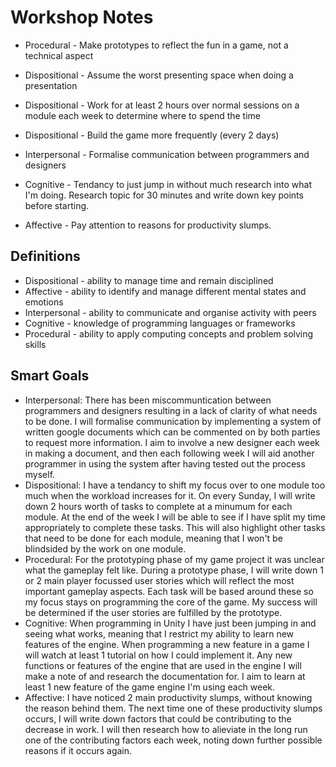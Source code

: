 # Workshop Notes

* Procedural - Make prototypes to reflect the fun in a game, not a technical aspect
* Dispositional - Assume the worst presenting space when doing a presentation
* Dispositional - Work for at least 2 hours over normal sessions on a module each week to determine where to spend the time
* Dispositional - Build the game more frequently (every 2 days)
* Interpersonal - Formalise communication between programmers and designers

* Cognitive - Tendancy to just jump in without much research into what I'm doing. Research topic for 30 minutes and write down key points before starting.
* Affective - Pay attention to reasons for productivity slumps.

## Definitions
* Dispositional - ability to manage time and remain disciplined
* Affective - ability to identify and manage different mental states and emotions
* Interpersonal - ability to communicate and organise activity with peers
* Cognitive - knowledge of programming languages or frameworks
* Procedural - ability to apply computing concepts and problem solving skills

## Smart Goals

* Interpersonal: There has been miscommuntication between programmers and designers resulting in a lack of clarity of what needs to be done. I will formalise communication by implementing a system of written google documents which can be commented on by both parties to request more information. I aim to involve a new designer each week in making a document, and then each following week I will aid another programmer in using the system after having tested out the process myself.
* Dispositional: I have a tendancy to shift my focus over to one module too much when the workload increases for it. On every Sunday, I will write down 2 hours worth of tasks to complete at a minumum for each module. At the end of the week I will be able to see if I have split my time appropriately to complete these tasks. This will also highlight other tasks that need to be done for each module, meaning that I won't be blindsided by the work on one module.
* Procedural: For the prototyping phase of my game project it was unclear what the gameplay felt like. During a prototype phase, I will write down 1 or 2 main player focussed user stories which will reflect the most important gameplay aspects. Each task will be based around these so my focus stays on programming the core of the game. My success will be determined if the user stories are fulfilled by the prototype.
* Cognitive: When programming in Unity I have just been jumping in and seeing what works, meaning that I restrict my ability to learn new features of the engine. When programming a new feature in a game I will watch at least 1 tutorial on how I could implement it. Any new functions or features of the engine that are used in the engine I will make a note of and research the documentation for. I aim to learn at least 1 new feature of the game engine I'm using each week.
* Affective: I have noticed 2 main productivity slumps, without knowing the reason behind them. The next time one of these productivity slumps occurs, I will write down factors that could be contributing to the decrease in work. I will then research how to alieviate in the long run one of the contributing factors each week, noting down further possible reasons if it occurs again.
